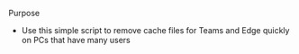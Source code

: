 Purpose
  - Use this simple script to remove cache files for Teams and Edge quickly on PCs that have many users

